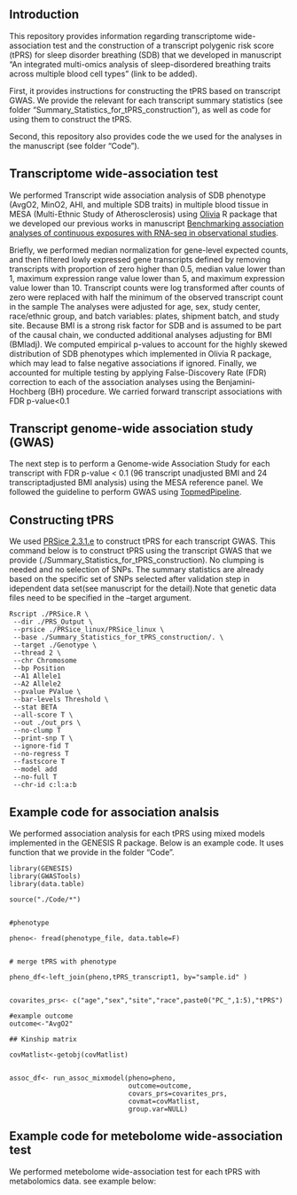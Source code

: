 ## Introduction

This repository provides information regarding transcriptome
wide-association test and the construction of a transcript polygenic
risk score (tPRS) for sleep disorder breathing (SDB) that we developed
in manuscript “An integrated multi-omics analysis of sleep-disordered
breathing traits across multiple blood cell types” (link to be added).

First, it provides instructions for constructing the tPRS based on
transcript GWAS. We provide the relevant for each transcript summary
statistics (see folder “Summary\_Statistics\_for\_tPRS\_construction”),
as well as code for using them to construct the tPRS.

Second, this repository also provides code the we used for the analyses
in the manuscript (see folder “Code”).

## Transcriptome wide-association test

We performed Transcript wide association analysis of SDB phenotype
(AvgO2, MinO2, AHI, and multiple SDB traits) in multiple blood tissue in
MESA (Multi-Ethnic Study of Atherosclerosis) using
[Olivia](https://github.com/nkurniansyah/Olivia "Olivia") R package that
we developed our previous works in manuscript [Benchmarking association
analyses of continuous exposures with RNA-seq in observational
studies](https://academic.oup.com/bib/article-abstract/22/6/bbab194/6278609).

Briefly, we performed median normalization for gene-level expected
counts, and then filtered lowly expressed gene transcripts defined by
removing transcripts with proportion of zero higher than 0.5, median
value lower than 1, maximum expression range value lower than 5, and
maximum expression value lower than 10. Transcript counts were log
transformed after counts of zero were replaced with half the minimum of
the observed transcript count in the sample The analyses were adjusted
for age, sex, study center, race/ethnic group, and batch variables:
plates, shipment batch, and study site. Because BMI is a strong risk
factor for SDB and is assumed to be part of the causal chain, we
conducted additional analyses adjusting for BMI (BMIadj). We computed
empirical p-values to account for the highly skewed distribution of SDB
phenotypes which implemented in Olivia R package, which may lead to
false negative associations if ignored. Finally, we accounted for
multiple testing by applying False-Discovery Rate (FDR) correction to
each of the association analyses using the Benjamini-Hochberg (BH)
procedure. We carried forward transcript associations with FDR
p-value&lt;0.1

## Transcript genome-wide association study (GWAS)

The next step is to perform a Genome-wide Association Study for each
transcript with FDR p-value &lt; 0.1 (96 transcript unadjusted BMI and
24 transcriptadjusted BMI analysis) using the MESA reference panel. We
followed the guideline to perform GWAS using
[TopmedPipeline](https://github.com/UW-GAC/analysis_pipeline "TopmedPipeline").

## Constructing tPRS

We used [PRSice 2.3.1.e](https://www.prsice.info "PRSice 2.3.1.e") to
construct tPRS for each transcript GWAS. This command below is to
construct tPRS using the transcript GWAS that we provide
(./Summary\_Statistics\_for\_tPRS\_construction). No clumping is needed
and no selection of SNPs. The summary statistics are already based on
the specific set of SNPs selected after validation step in idependent
data set(see manuscript for the detail).Note that genetic data files
need to be specified in the –target argument.



    Rscript ./PRSice.R \
     --dir ./PRS_Output \
     --prsice ./PRSice_linux/PRSice_linux \
     --base ./Summary_Statistics_for_tPRS_construction/. \
     --target ./Genotype \
     --thread 2 \
     --chr Chromosome 
     --bp Position 
     --A1 Allele1 
     --A2 Allele2 
     --pvalue PValue \
     --bar-levels Threshold \
     --stat BETA 
     --all-score T \
     --out ./out_prs \
     --no-clump T
     --print-snp T \
     --ignore-fid T 
     --no-regress T 
     --fastscore T 
     --model add 
     --no-full T 
     --chr-id c:l:a:b

## Example code for association analsis

We performed association analysis for each tPRS using mixed models
implemented in the GENESIS R package. Below is an example code. It uses
function that we provide in the folder “Code”.

    library(GENESIS)
    library(GWASTools)
    library(data.table)

    source("./Code/*")


    #phenotype

    pheno<- fread(phenotype_file, data.table=F)


    # merge tPRS with phenotype

    pheno_df<-left_join(pheno,tPRS_transcript1, by="sample.id" )


    covarites_prs<- c("age","sex","site","race",paste0("PC_",1:5),"tPRS")

    #example outcome
    outcome<-"AvgO2"

    ## Kinship matrix

    covMatlist<-getobj(covMatlist)


    assoc_df<- run_assoc_mixmodel(pheno=pheno,
                                  outcome=outcome,
                                  covars_prs=covarites_prs, 
                                  covmat=covMatlist,
                                  group.var=NULL)

## Example code for metebolome wide-association test

We performed metebolome wide-association test for each tPRS with
metabolomics data. see example below:
